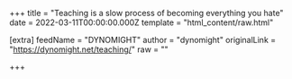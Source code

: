 
+++
title = "Teaching is a slow process of becoming everything you hate"
date = 2022-03-11T00:00:00.000Z
template = "html_content/raw.html"

[extra]
feedName = "DYNOMIGHT"
author = "dynomight"
originalLink = "https://dynomight.net/teaching/"
raw = ""

+++

